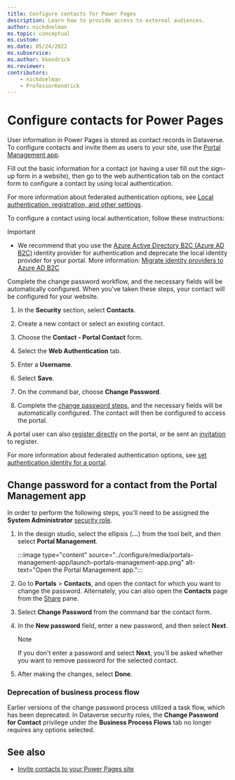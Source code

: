 ```yaml
---
title: Configure contacts for Power Pages
description: Learn how to provide access to external audiences.
author: nickdoelman
ms.topic: conceptual
ms.custom: 
ms.date: 05/24/2022
ms.subservice:
ms.author: kkendrick
ms.reviewer:
contributors:
    - nickdoelman
    - ProfessorKendrick
---
```


# Configure contacts for Power Pages

User information in Power Pages is stored as contact records in Dataverse. To configure contacts and invite them as users to your site, use the [Portal Management app](../configure/portal-management-app.md).

Fill out the basic information for a contact (or having a user fill out the sign-up form in a website), then go to the web authentication tab on the contact form to configure a contact by using local authentication. 

For more information about federated authentication options, see [Local authentication, registration, and other settings](authentication/set-authentication-identity.md).

To configure a contact using local authentication, follow these instructions:  

> [!IMPORTANT]
> - We recommend that you use the [Azure Active Directory B2C (Azure AD B2C)](configure-azure-ad-b2c-provider.md) identity provider for authentication and deprecate the local identity provider for your portal. More information: [Migrate identity providers to Azure AD B2C](migrate-identity-providers.md)

Complete the change password workflow, and the necessary fields will be automatically configured. When you've taken these steps, your contact will be configured for your website.

1. In the **Security** section, select **Contacts**.

1. Create a new contact or select an existing contact.

1. Choose the **Contact - Portal Contact** form.

1. Select the **Web Authentication** tab.

1. Enter a **Username**.

1. Select **Save**.

1. On the command bar, choose **Change Password**.

1. Complete the [change password steps](#change-password-for-a-contact-from-the-portal-management-app), and the necessary fields will be automatically configured. The contact will then be configured to access the portal.

A portal user can also [register directly](set-authentication-identity.md#sign-up-by-using-a-local-identity-or-external-identity) on the portal, or be sent an [invitation](invite-contacts.md) to register. 

For more information about federated authentication options, see [set authentication identity for a portal](set-authentication-identity.md). 

## Change password for a contact from the Portal Management app

In order to perform the following steps, you'll need to be assigned the **System Administrator** [security role](/power-platform/admin/database-security). 

1. In the design studio, select the ellipsis (**...**) from the tool belt, and then select **Portal Management**.

    :::image type="content" source="../configure/media/portals-management-app/launch-portals-management-app.png" alt-text="Open the Portal Management app.":::

1. Go to **Portals** > **Contacts**, and open the contact for which you want to change the password.
    Alternately, you can also open the **Contacts** page from the [Share](../manage-existing-portals.md#share) pane. 

1. Select **Change Password** from the command bar the contact form.

1. In the **New password** field, enter a new password, and then select **Next**.

    >[!NOTE]
    > If you don't enter a password and select **Next**, you'll be asked whether you want to remove password for the selected contact.

1. After making the changes, select **Done**.

### Deprecation of business process flow

Earlier versions of the change password process utilized a task flow, which has been deprecated. In Dataverse security roles, the **Change Password for Contact** privilege under the **Business Process Flows** tab no longer requires any options selected.

## See also

- [Invite contacts to your Power Pages site](invite-contacts.md)

